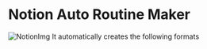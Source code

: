 # Notion Auto Routine Maker
![NotionImg](https://user-images.githubusercontent.com/52990026/103412203-51e51c80-4bb7-11eb-9391-a23c89ef0a4a.png)
It automatically creates the following formats